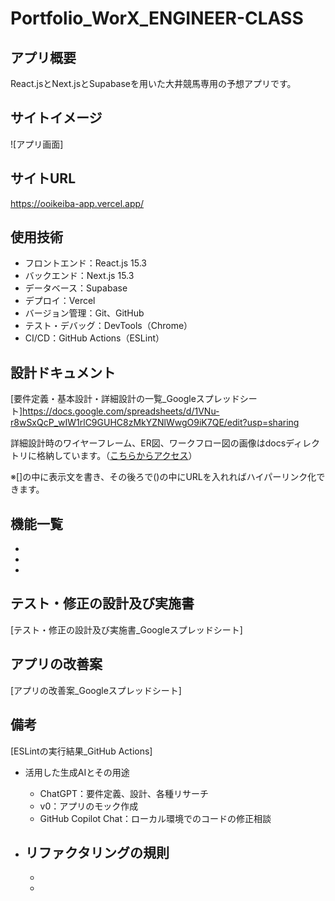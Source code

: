 # Portfolio_WorX_ENGINEER-CLASS

## アプリ概要
React.jsとNext.jsとSupabaseを用いた大井競馬専用の予想アプリです。  

## サイトイメージ

![アプリ画面]
## サイトURL
 https://ooikeiba-app.vercel.app/


## 使用技術
- フロントエンド：React.js 15.3
- バックエンド：Next.js 15.3
- データベース：Supabase
- デプロイ：Vercel
- バージョン管理：Git、GitHub
- テスト・デバッグ：DevTools（Chrome）
- CI/CD：GitHub Actions（ESLint）


## 設計ドキュメント
[要件定義・基本設計・詳細設計の一覧_Googleスプレッドシート]https://docs.google.com/spreadsheets/d/1VNu-r8wSxQcP_wIW1rlC9GUHC8zMkYZNlWwgO9iK7QE/edit?usp=sharing

詳細設計時のワイヤーフレーム、ER図、ワークフロー図の画像はdocsディレクトリに格納しています。（[こちらからアクセス](./docs)）

※[]の中に表示文を書き、その後ろで()の中にURLを入れればハイパーリンク化できます。

## 機能一覧
- 
- 
- 


## テスト・修正の設計及び実施書
[テスト・修正の設計及び実施書_Googleスプレッドシート]

## アプリの改善案
[アプリの改善案_Googleスプレッドシート]

## 備考
[ESLintの実行結果_GitHub Actions]

- 活用した生成AIとその用途
  - ChatGPT：要件定義、設計、各種リサーチ
  - v0：アプリのモック作成
  - GitHub Copilot Chat：ローカル環境でのコードの修正相談

- リファクタリングの規則
  - 
  - 
  - 
